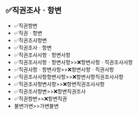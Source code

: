 ## ✅직권조사ㆍ항변
- ✅직권항변
- ✅직권ㆍ항변
- ✅직권조사항변
- ✅직권조사ㆍ항변
- ✅직권조사사항ㆍ항변사항
- ✅직권조사사항ㆍ항변사항>>❌항변사항ㆍ직권조사사항
- ✅직권사항ㆍ항변사항>>❌항변사항ㆍ직권사항
- ✅직권조사사항항변사항>>❌항변사항직권조사사항
- ✅직권조사항변사항>>❌항변직권조사사항
- ✅직권조사항변>>❌항변직권조사
- ✅직권항변>>❌항변직권
- 불변가변>>가변불변
